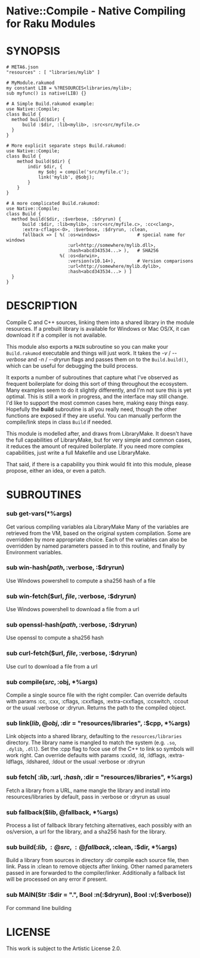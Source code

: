 # Native::Compile - Native Compiling for Raku Modules

# SYNOPSIS

    # META6.json
    "resources" : [ "libraries/mylib" ]

    # MyModule.rakumod
    my constant LIB = %?RESOURCES<libraries/mylib>;
    sub myfunc() is native(LIB) {}

    # A Simple Build.rakumod example:
    use Native::Compile;
    class Build {
      method build($dir) {
          build :$dir, :lib<mylib>, :src<src/myfile.c>
      }
    }

    # More explicit separate steps Build.rakumod:
    use Native::Compile;
    class Build {
        method build($dir) {
            indir $dir, {
                my $obj = compile('src/myfile.c');
                link('mylib', @$obj);
            }
        }
    }

    # A more complicated Build.rakumod:
    use Native::Compile;
    class Build {
      method build($dir, :$verbose, :$dryrun) {
          build :$dir, :lib<mylib>, :src<src/myfile.c>, :cc<clang>,
          :extra-cflags<-O>, :$verbose, :$dryrun, :clean,
          fallback => [ %( :os<windows>              # special name for windows
                           :url<http://somewhere/mylib.dll>,
                           :hash<abcd343534...> ),   # SHA256
                        %( :os<darwin>,
                           :version(v10.14+),        # Version comparisons
                           :url<http://somewhere/mylib.dylib>,
                           :hash<abcd343534...> ) ]
      }
    }

# DESCRIPTION

Compile C and C++ sources, linking them into a shared library in the
module resources.  If a prebuilt library is available for Windows or
Mac OS/X, it can download it if a compiler is not available.

This module also exports a `MAIN` subroutine so you can make your
`Build.rakumod` executable and things will just work.  It takes the
*-v* / *--verbose* and *-n* / *--dryrun* flags and passes them on to
the `Build.build()`, which can be useful for debugging the build
process.

It exports a number of subroutines that capture what I've observed as
frequent boilerplate for doing this sort of thing throughout the
ecosystem.  Many examples seem to do it slightly differently, and I'm
not sure this is yet optimal.  This is still a work in progress, and
the interface may still change.  I'd like to support the most common
cases here, making easy things easy.  Hopefully the **build**
subroutine is all you really need, though the other functions are
exposed if they are useful.  You can manually perform the compile/link
steps in class `Build` if needed.

This module is modelled after, and draws from LibraryMake. It doesn't have
the full capabilities of LibraryMake, but for very simple and common cases,
it reduces the amount of required boilerplate. If you need more complex
capabilities, just write a full Makefile and use LibraryMake.

That said, if there is a capability you think would fit into this module,
please propose, either an idea, or even a patch.

# SUBROUTINES

### sub get-vars(*%args)

Get various compiling variables ala LibraryMake Many of the variables
are retrieved from the VM, based on the original system
compilation. Some are overridden by more appropriate choice. Each of
the variables can also be overridden by named parameters passed in to
this routine, and finally by Environment variables.

### sub win-hash($path, :$verbose, :$dryrun)

Use Windows powershell to compute a sha256 hash of a file

### sub win-fetch($url, $file, :$verbose, :$dryrun)

Use Windows powershell to download a file from a url

### sub openssl-hash($path, :$verbose, :$dryrun)

Use openssl to compute a sha256 hash

### sub curl-fetch($url, $file, :$verbose, :$dryrun)

Use curl to download a file from a url

### sub compile($src, :$obj, *%args)

Compile a single source file with the right compiler.  Can override
defaults with params :cc, :cxx, :cflags, :cxxflags, :extra-cxxflags,
:ccswitch, :ccout or the usual :verbose or :dryrun. Returns the path
to the compiled object.

### sub link($lib, @obj, :$dir = "resources/libraries", :$cpp, *%args)

Link objects into a shared library, defaulting to the
`resources/libraries` directory. The library name is mangled to match
the system (e.g. `.so`, `.dylib`, `.dll`). Set the :cpp flag to foce
use of the C++ to link so symbols will work right. Can override
defaults with params :cxxld, :ld, :ldflags, :extra-ldflags, :ldshared,
:ldout or the usual :verbose or :dryrun

### sub fetch( :$lib, :$url, :$hash, :$dir = "resources/libraries", *%args)

Fetch a library from a URL, name mangle the library and install into
resources/libraries by default, pass in :verbose or :dryrun as usual

### sub fallback($lib, @fallback, *%args)

Process a list of fallback library fetching alternatives, each
possibly with an os/version, a url for the library, and a sha256 hash
for the library.

### sub build(:$lib, :@src, :@fallback, :$clean, :$dir, *%args)

Build a library from sources in directory :dir compile each source
file, then link. Pass in :clean to remove objects after linking. Other
named parameters passed in are forwarded to the
compiler/linker. Additionally a fallback list will be processed on any
error if present.

### sub MAIN(Str :$dir = ".", Bool :n(:$dryrun), Bool :v(:$verbose))

For command line building

# LICENSE

This work is subject to the Artistic License 2.0.
